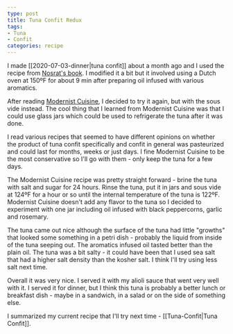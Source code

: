 ```yaml
---
type: post
title: Tuna Confit Redux
tags:
- Tuna
- Confit
categories: recipe
---
```

I made [[2020-07-03-dinner|tuna confit]] about a month ago and I used the recipe from [Nosrat's book](https://www.saltfatacidheat.com/). I modified it a bit but it involved using a Dutch oven at 150ºF for about 9 min after preparing oil infused with various aromatics.

After reading [Modernist Cuisine](https://modernistcuisine.com/books/modernist-cuisine-at-home/), I decided to try it again, but with the sous vide instead. The cool thing that I learned from Modernist Cuisine was that I could use glass jars which could be used to refrigerate the tuna after it was done.

I read various recipes that seemed to have different opinions on whether the product of tuna confit specifically and confit in general was pasteurized and could last for months, weeks or just days. I fine Modernist Cuisine to be the most conservative so I'll go with them - only keep the tuna for a few days.

The Modernist Cuisine recipe was pretty straight forward - brine the tuna with salt and sugar for 24 hours. Rinse the tuna, put it in jars and sous vide at 124ºF for a hour or so until the internal temperature of the tuna is 122ºF. Modernist Cuisine doesn't add any flavor to the tuna so I decided to experiment with one jar including oil infused with black peppercorns, garlic and rosemary.

The tuna came out nice although the surface of the tuna had little "growths" that looked some something in a petri dish - probably the liquid from inside of the tuna seeping out. The aromatics infused oil tasted better than the plain oil. The tuna was a bit salty - it could have been that I used sea salt that had a higher salt density than the kosher salt. I think I'll try using less salt next time.

Overall it was very nice. I served it with my alioli sauce that went very well with it. I served it for dinner, but I think this tuna is probably a better lunch or breakfast dish - maybe in a sandwich, in a salad or on the side of something else.

I summarized my current recipe that I'll try next time - [[Tuna-Confit|Tuna Confit]].